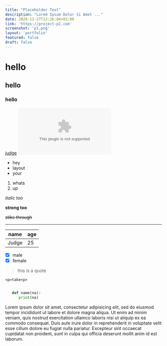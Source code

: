 ```yaml
---
title: "Placeholder Text"
description: "Lorem Ipsum Dolor Si Amet ..."
date: 2020-12-27T13:26:04+03:00
link: 'https://project-p1.com'
screenshot: 'p1.png'
layout: 'portfolio'
featured: false
draft: false
---
```


# hello
## hello
### hello
[judge](krieglro.com "jk")
![haha](kreglro.com)

* hey
* layout
* your

1. whats
1. up

*italic too*

**strong too**

~~stike through~~

---

|name |age|
|-----|---|
|Judge|25 |

* [x] male
* [x] female

> this is a quote

`<p>take<p>`
```python

   def name(na):
      print(na)

```

Lorem ipsum dolor sit amet, consectetur adipisicing elit, sed do eiusmod tempor incididunt ut labore et dolore magna aliqua. Ut enim ad minim veniam, quis nostrud exercitation ullamco laboris nisi ut aliquip ex ea commodo consequat. Duis aute irure dolor in reprehenderit in voluptate velit esse cillum dolore eu fugiat nulla pariatur. Excepteur sint occaecat cupidatat non proident, sunt in culpa qui officia deserunt mollit anim id est laborum.
